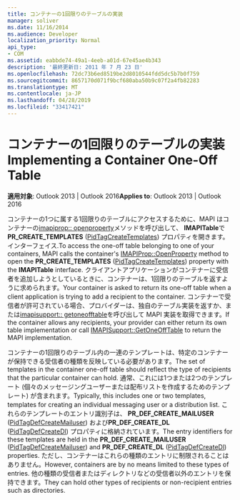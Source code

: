 ```yaml
---
title: コンテナーの1回限りのテーブルの実装
manager: soliver
ms.date: 11/16/2014
ms.audience: Developer
localization_priority: Normal
api_type:
- COM
ms.assetid: eabbde74-49a1-4eeb-a01d-67e45ae4b343
description: '最終更新日: 2011 年 7 月 23 日'
ms.openlocfilehash: 72dc73b6ed8519be2d8010544fdd5dc5b7b0f759
ms.sourcegitcommit: 8657170d071f9bcf680aba50b9c07f2a4fb82283
ms.translationtype: MT
ms.contentlocale: ja-JP
ms.lasthandoff: 04/28/2019
ms.locfileid: "33417421"
---
```

# <a name="implementing-a-container-one-off-table"></a><span data-ttu-id="213a3-103">コンテナーの1回限りのテーブルの実装</span><span class="sxs-lookup"><span data-stu-id="213a3-103">Implementing a Container One-Off Table</span></span>

  
  
<span data-ttu-id="213a3-104">**適用対象**: Outlook 2013 | Outlook 2016</span><span class="sxs-lookup"><span data-stu-id="213a3-104">**Applies to**: Outlook 2013 | Outlook 2016</span></span> 
  
<span data-ttu-id="213a3-105">コンテナーの1つに属する1回限りのテーブルにアクセスするために、MAPI はコンテナーの[imapiprop:: openproperty](imapiprop-openproperty.md)メソッドを呼び出して、 **IMAPITable**で**PR_CREATE_TEMPLATES** ([PidTagCreateTemplates](pidtagcreatetemplates-canonical-property.md)) プロパティを開きます。インターフェイス.</span><span class="sxs-lookup"><span data-stu-id="213a3-105">To access the one-off table belonging to one of your containers, MAPI calls the container's [IMAPIProp::OpenProperty](imapiprop-openproperty.md) method to open the **PR_CREATE_TEMPLATES** ([PidTagCreateTemplates](pidtagcreatetemplates-canonical-property.md)) property with the **IMAPITable** interface.</span></span> <span data-ttu-id="213a3-106">クライアントアプリケーションがコンテナーに受信者を追加しようとしているときに、コンテナーは、1回限りのテーブルを返すように求められます。</span><span class="sxs-lookup"><span data-stu-id="213a3-106">Your container is asked to return its one-off table when a client application is trying to add a recipient to the container.</span></span> <span data-ttu-id="213a3-107">コンテナーで受信者が許可されている場合、プロバイダーは、独自のテーブル実装を返すか、または[imapisupport:: getoneofftable](imapisupport-getoneofftable.md)を呼び出して MAPI 実装を取得できます。</span><span class="sxs-lookup"><span data-stu-id="213a3-107">If the container allows any recipients, your provider can either return its own table implementation or call [IMAPISupport::GetOneOffTable](imapisupport-getoneofftable.md) to return the MAPI implementation.</span></span> 
  
<span data-ttu-id="213a3-108">コンテナーの1回限りのテーブル内の一連のテンプレートは、特定のコンテナーが保持できる受信者の種類を反映している必要があります。</span><span class="sxs-lookup"><span data-stu-id="213a3-108">The set of templates in the container one-off table should reflect the type of recipients that the particular container can hold.</span></span> <span data-ttu-id="213a3-109">通常、これには1つまたは2つのテンプレート (個々のメッセージングユーザーまたは配布リストを作成するためのテンプレート) が含まれます。</span><span class="sxs-lookup"><span data-stu-id="213a3-109">Typically, this includes one or two templates, templates for creating an individual messaging user or a distribution list.</span></span> <span data-ttu-id="213a3-110">これらのテンプレートのエントリ識別子は、 **PR_DEF_CREATE_MAILUSER** ([PidTagDefCreateMailuser](pidtagdefcreatemailuser-canonical-property.md)) および**PR_DEF_CREATE_DL** ([PidTagDefCreateDl](pidtagdefcreatedl-canonical-property.md)) プロパティに格納されています。</span><span class="sxs-lookup"><span data-stu-id="213a3-110">The entry identifiers for these templates are held in the **PR_DEF_CREATE_MAILUSER** ([PidTagDefCreateMailuser](pidtagdefcreatemailuser-canonical-property.md)) and **PR_DEF_CREATE_DL** ([PidTagDefCreateDl](pidtagdefcreatedl-canonical-property.md)) properties.</span></span> <span data-ttu-id="213a3-111">ただし、コンテナーはこれらの種類のエントリに制限されることはありません。</span><span class="sxs-lookup"><span data-stu-id="213a3-111">However, containers are by no means limited to these types of entries.</span></span> <span data-ttu-id="213a3-112">他の種類の受信者またはディレクトリなどの受信者以外のエントリを保持できます。</span><span class="sxs-lookup"><span data-stu-id="213a3-112">They can hold other types of recipients or non-recipient entries such as directories.</span></span> 
  

